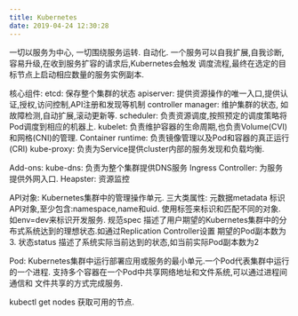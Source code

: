 ```yaml
---
title: Kubernetes
date: 2019-04-24 12:30:28
---
```

一切以服务为中心, 一切围绕服务运转.
自动化.
一个服务可以自我扩展,自我诊断,容易升级,在收到服务扩容的请求后,Kubernetes会触发
调度流程,最终在选定的目标节点上启动相应数量的服务实例副本.

核心组件:
    etcd: 保存整个集群的状态
    apiserver: 提供资源操作的唯一入口,提供认证,授权,访问控制,API注册和发现等机制
    controller manager: 维护集群的状态, 如故障检测,自动扩展,滚动更新等.
    scheduler: 负责资源调度,按照预定的调度策略将Pod调度到相应的机器上.
    kubelet: 负责维护容器的生命周期,也负责Volume(CVI)和网格(CNI)的管理.
    Container runtime: 负责镜像管理以及Pod和容器的真正运行(CRI)
    kube-proxy: 负责为Service提供cluster内部的服务发现和负载均衡.
    
Add-ons:
    kube-dns: 负责为整个集群提供DNS服务
    Ingress Controller: 为服务提供外网入口.
    Heapster: 资源监控

API对象: Kubernetes集群中的管理操作单元.
    三大类属性: 元数据metadata
                 标识API对象,至少包含:namespace,name和uid. 使用标签来标识和匹配不同的对象.
                                如env=dev来标识开发服务.
              规范spec
                 描述了用户期望的Kubernetes集群中的分布式系统达到的理想状态.如通过Replication Controller设置
                    期望的Pod副本数为3.
              状态status
                 描述了系统实际当前达到的状态,如当前实际Pod副本数为2

Pod: Kubernetes集群中运行部署应用或服务的最小单元.一个Pod代表集群中运行的一个进程.
        支持多个容器在一个Pod中共享网络地址和文件系统,可以通过进程间通信和
        文件共享的方式完成服务.
                      

kubectl get nodes
    获取可用的节点.